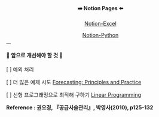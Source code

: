 <div align='center'>
  <h4>➡️ Notion Pages ⬅️</h4>
  
   [Notion-Excel](https://www.notion.so/Excel-147b6add77c04639b631771a9ff1e517)
    
   [Notion-Python](https://www.notion.so/Python-a85ce17aaef44c3b87a6aad8ac5db2bc)
   
</div>

<hr width='12' color='111111' noshade />

<h4>🚀 앞으로 개선해야 할 것 🚀</h4>

  [ ] 예외 처리

  [ ] 더 많은 예제 시도 [Forecasting: Principles and Practice](https://otexts.com/fppkr/)

  [ ] 선형 프로그래밍으로 최적해 구하기 [Linear Programming](https://towardsdatascience.com/linear-programming-the-stock-cutting-problem-dc6ba3bf3de1)


<strong>Reference : 권오경, 『공급사슬관리』, 박영사(2010), p125-132</strong>

